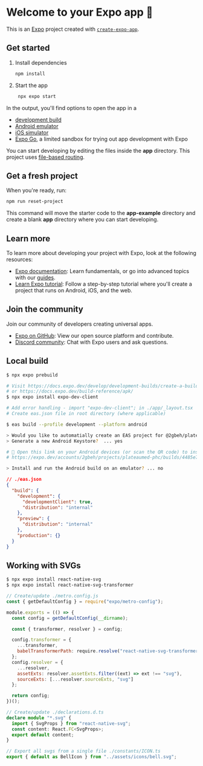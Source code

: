 # Welcome to your Expo app 👋

This is an [Expo](https://expo.dev) project created with [`create-expo-app`](https://www.npmjs.com/package/create-expo-app).

## Get started

1. Install dependencies

   ```bash
   npm install
   ```

2. Start the app

   ```bash
    npx expo start
   ```

In the output, you'll find options to open the app in a

- [development build](https://docs.expo.dev/develop/development-builds/introduction/)
- [Android emulator](https://docs.expo.dev/workflow/android-studio-emulator/)
- [iOS simulator](https://docs.expo.dev/workflow/ios-simulator/)
- [Expo Go](https://expo.dev/go), a limited sandbox for trying out app development with Expo

You can start developing by editing the files inside the **app** directory. This project uses [file-based routing](https://docs.expo.dev/router/introduction).

## Get a fresh project

When you're ready, run:

```bash
npm run reset-project
```

This command will move the starter code to the **app-example** directory and create a blank **app** directory where you can start developing.

## Learn more

To learn more about developing your project with Expo, look at the following resources:

- [Expo documentation](https://docs.expo.dev/): Learn fundamentals, or go into advanced topics with our [guides](https://docs.expo.dev/guides).
- [Learn Expo tutorial](https://docs.expo.dev/tutorial/introduction/): Follow a step-by-step tutorial where you'll create a project that runs on Android, iOS, and the web.

## Join the community

Join our community of developers creating universal apps.

- [Expo on GitHub](https://github.com/expo/expo): View our open source platform and contribute.
- [Discord community](https://chat.expo.dev): Chat with Expo users and ask questions.

## Local build

```bash
$ npx expo prebuild

# Visit https://docs.expo.dev/develop/development-builds/create-a-build/
# or https://docs.expo.dev/build-reference/apk/
$ npx expo install expo-dev-client

# Add error handling - import "expo-dev-client"; in ./app/_layout.tsx
# Create eas.json file in root directory (where applicable)

$ eas build --profile development --platform android

> Would you like to automatially create an EAS project for @2gbeh/plateaumed-phc? ... yes
> Generate a new Android Keystore?  ... yes

# 🤖 Open this link on your Android devices (or scan the QR code) to install the app:
# https://expo.dev/accounts/2gbeh/projects/plateaumed-phc/builds/4485e7f8-90e1-4b31-b060-e94784dd7d9a

> Install and run the Android build on an emulator? ... no
```

```json
// ./eas.json
{
  "build": {
    "development": {
      "developmentClient": true,
      "distribution": "internal"
    },
    "preview": {
      "distribution": "internal"
    },
    "production": {}
  }
}
```

## Working with SVGs

```bash
$ npx expo install react-native-svg
$ npx expo install react-native-svg-transformer
```

```js
// Create/update ./metro.config.js
const { getDefaultConfig } = require("expo/metro-config");

module.exports = (() => {
  const config = getDefaultConfig(__dirname);

  const { transformer, resolver } = config;

  config.transformer = {
    ...transformer,
    babelTransformerPath: require.resolve("react-native-svg-transformer/expo")
  };
  config.resolver = {
    ...resolver,
    assetExts: resolver.assetExts.filter((ext) => ext !== "svg"),
    sourceExts: [...resolver.sourceExts, "svg"]
  };

  return config;
})();
```

```ts
// Create/update ./declarations.d.ts
declare module "*.svg" {
  import { SvgProps } from "react-native-svg";
  const content: React.FC<SvgProps>;
  export default content;
}

// Export all svgs from a single file ./constants/ICON.ts
export { default as BellIcon } from "../assets/icons/bell.svg";
```
